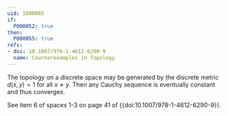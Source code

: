 ```yaml
---
uid: I000085
if:
  P000052: true
then:
  P000055: true
refs:
- doi: 10.1007/978-1-4612-6290-9
  name: Counterexamples in Topology
---
```


The topology on a discrete space may be generated by the discrete metric $d(x,y)=1$ for all $x \neq y$. Then any Cauchy sequence is eventually constant and thus converges.

See item 6 of spaces 1-3 on page 41 of {{doi:10.1007/978-1-4612-6290-9}}.
